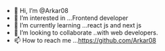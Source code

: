 - 👋 Hi, I’m @Arkar08
- 👀 I’m interested in ...Frontend developer
- 🌱 I’m currently learning ...react js and next js
- 💞️ I’m looking to collaborate ..with web developers.
- 📫 How to reach me ...https://github.com/Arkar08


<!---
Arkar08/Arkar08 is a ✨ special ✨ repository because its `README.md` (this file) appears on your GitHub profile.
You can click the Preview link to take a look at your changes.
--->
